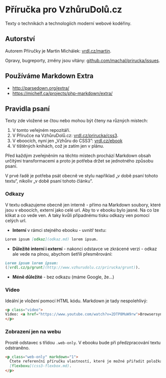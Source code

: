 # Příručka pro VzhůruDolů.cz

Texty o technikách a technologiích moderní webové kodéřiny.

## Autorství

Autorem Příručky je Martin Michálek: [vrdl.cz/martin]([http://www.vzhurudolu.cz/martin).

Opravy, bugreporty, změny jsou vítány: [github.com/machal/prirucka/issues](https://github.com/machal/prirucka/issues).

## Používáme Markdown Extra

- http://parsedown.org/extra/
- https://michelf.ca/projects/php-markdown/extra/

## Pravidla psaní

Texty zde vložené se čtou nebo mohou být čteny na různých místech:

1. V tomto veřejném repozitáři.
2. V Příručce na VzhůruDolů.cz: [vrdl.cz/prirucka/css3](http://www.vzhurudolu.cz/prirucka/css3).
3. V eboocích, nyní jen „Vzhůru do CSS3”: [vrdl.cz/ebook](http://www.vzhurudolu.cz/ebook)
4. V tištěných knihách, což je zatím jen v plánu.

Před každým zveřejněním na těchto místech prochází Markdown obsah určitými transformacemi a proto je potřeba držet se jednotného způsobu psaní. 

V prvé řadě je potřeba psát obecně ve stylu například „v době psaní tohoto textu“, nikoliv „v době psaní tohoto článku“.

### Odkazy

V textu odkazujeme obecně jen interně - přímo na Markdown soubory, které jsou v eboocích, externí jako celé url. Aby to v ebooku bylo jasné. Na co lze klikat a co vede ven. A taky kvůli případnému tisku odkazy ven pomocí celých url.

- **Interní** v rámci stejného ebooku - uvnitř textu:  
```markdown
Lorem ipsum [odkaz](odkaz.md) lorem ipsum.
```
- **Důležité interní i externí** - nakonci odstavce ve zkrácené verzi - odkaz ale vede na plnou, abychom šetřili přesměrování:  
```markdown
Lorem ipsum lorem ipsum:
([vrdl.cz/p/grunt](http://www.vzhurudolu.cz/prirucka/grunt)).
```
- **Méně důležité** - bez odkazu (máme Google, že…)

### Video

Ideální je vložení pomocí HTML kódu. Markdown je tady nespolehlivý:

```markdown
<p class="video">
Video: <a href="https://www.youtube.com/watch?v=2DTP8MuW9rw">Browsersync: živý náhled webu a synchronizace prohlížení </a> – obě vlastnosti rozebrány ve videu. Podívejte se.
</p>
```

### Zobrazení jen na webu

Prostě odstavec s třídou `.web-only`. V ebooku bude při předzpracování textu odstraněno.

```markdown
<p class="web-only" markdown="1">
  Čtete referenční příručku vlastností, které je možné přiřadit položkám 
  [flexboxu](css3-flexbox.md).
</p>
```
